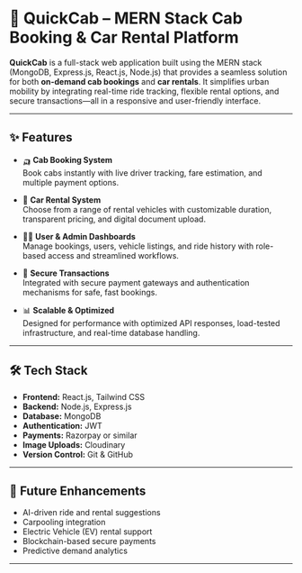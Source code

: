 # 🚖 QuickCab – MERN Stack Cab Booking & Car Rental Platform

**QuickCab** is a full-stack web application built using the MERN stack (MongoDB, Express.js, React.js, Node.js) that provides a seamless solution for both **on-demand cab bookings** and **car rentals**. It simplifies urban mobility by integrating real-time ride tracking, flexible rental options, and secure transactions—all in a responsive and user-friendly interface.

---

## ✨ Features

- 🛺 **Cab Booking System**  
  Book cabs instantly with live driver tracking, fare estimation, and multiple payment options.

- 🚗 **Car Rental System**  
  Choose from a range of rental vehicles with customizable duration, transparent pricing, and digital document upload.

- 🧑‍💼 **User & Admin Dashboards**  
  Manage bookings, users, vehicle listings, and ride history with role-based access and streamlined workflows.

- 🔐 **Secure Transactions**  
  Integrated with secure payment gateways and authentication mechanisms for safe, fast bookings.

- 📊 **Scalable & Optimized**  
  Designed for performance with optimized API responses, load-tested infrastructure, and real-time database handling.

---

## 🛠️ Tech Stack

- **Frontend:** React.js, Tailwind CSS  
- **Backend:** Node.js, Express.js  
- **Database:** MongoDB  
- **Authentication:** JWT  
- **Payments:** Razorpay or similar  
- **Image Uploads:** Cloudinary  
- **Version Control:** Git & GitHub

---

## 🚀 Future Enhancements

- AI-driven ride and rental suggestions  
- Carpooling integration  
- Electric Vehicle (EV) rental support  
- Blockchain-based secure payments  
- Predictive demand analytics

---



